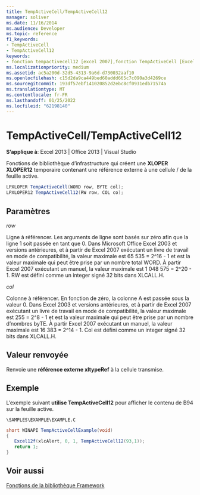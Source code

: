```yaml
---
title: TempActiveCell/TempActiveCell12
manager: soliver
ms.date: 11/16/2014
ms.audience: Developer
ms.topic: reference
f1_keywords:
- TempActiveCell
- TempActiveCell12
keywords:
- fonction tempactivecell12 [excel 2007],fonction TempActiveCell [Excel 2007]
ms.localizationpriority: medium
ms.assetid: ac5a200d-32d5-4313-9a6d-d730032aaf10
ms.openlocfilehash: c15d2da9ca449bed60addd665c7c090a3d4269ce
ms.sourcegitcommit: 193df57ebf141020852d2ebc8cf0931edb71574a
ms.translationtype: MT
ms.contentlocale: fr-FR
ms.lasthandoff: 01/25/2022
ms.locfileid: "62198140"
---
```

# <a name="tempactivecelltempactivecell12"></a>TempActiveCell/TempActiveCell12

 **S’applique à**: Excel 2013 | Office 2013 | Visual Studio 
  
Fonctions de bibliothèque d’infrastructure qui créent une **XLOPER XLOPER12** temporaire contenant une référence externe à une cellule /   de la feuille active. 
  
```cs
LPXLOPER TempActiveCell(WORD row, BYTE col);
LPXLOPER12 TempActiveCell12(RW row, COL co);
```

## <a name="parameters"></a>Paramètres

 _row_
  
Ligne à référencer. Les arguments de ligne sont basés sur zéro afin que la ligne 1 soit passée en tant que 0. Dans Microsoft Office Excel 2003 et versions antérieures, et à partir de Excel 2007 exécutant un livre de travail en mode de compatibilité, la valeur maximale est 65 535 = 2^16 - 1 et est la valeur maximale qui peut être prise par un nombre total WORD. À partir Excel 2007 exécutant un manuel, la valeur maximale est 1 048 575 = 2^20 - 1. RW est défini comme un integer signé 32 bits dans XLCALL.H.
  
 _col_
  
Colonne à référencer. En fonction de zéro, la colonne A est passée sous la valeur 0. Dans Excel 2003 et versions antérieures, et à partir de Excel 2007 exécutant un livre de travail en mode de compatibilité, la valeur maximale est 255 = 2^8 - 1 et est la valeur maximale qui peut être prise par un nombre d’nombres byTE. À partir Excel 2007 exécutant un manuel, la valeur maximale est 16 383 = 2^14 - 1. Col est défini comme un integer signé 32 bits dans XLCALL.H.
  
## <a name="return-value"></a>Valeur renvoyée

Renvoie une **référence externe xltypeRef** à la cellule transmise. 
  
## <a name="example"></a>Exemple

L’exemple suivant **utilise TempActiveCell12** pour afficher le contenu de B94 sur la feuille active. 
  
 `\SAMPLES\EXAMPLE\EXAMPLE.C`
  
```cs
short WINAPI TempActiveCellExample(void)
{
   Excel12f(xlcAlert, 0, 1, TempActiveCell12(93,1));
   return 1;
}
```

## <a name="see-also"></a>Voir aussi



[Fonctions de la bibliothèque Framework](functions-in-the-framework-library.md)

